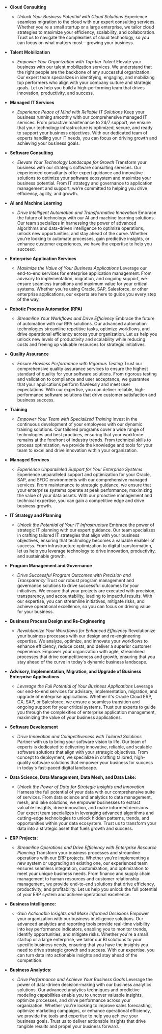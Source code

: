 
-   **Cloud Consulting**
    
    -   _Unlock Your Business Potential with Cloud Solutions_ Experience seamless migration to the cloud with our expert consulting services. Whether you're a small startup or a large enterprise, we tailor cloud strategies to maximize your efficiency, scalability, and collaboration. Trust us to navigate the complexities of cloud technology, so you can focus on what matters most—growing your business.

-   **Talent Mobilization**
    
    -   _Empower Your Organization with Top-tier Talent_ Elevate your business with our talent mobilization services. We understand that the right people are the backbone of any successful organization. Our expert team specializes in identifying, engaging, and mobilizing top performers who align with your company culture and strategic goals. Let us help you build a high-performing team that drives innovation, productivity, and success.

-   **Managed IT Services**
    
    -   _Experience Peace of Mind with Reliable IT Solutions_ Keep your business running smoothly with our comprehensive managed IT services. From proactive maintenance to 24/7 support, we ensure that your technology infrastructure is optimized, secure, and ready to support your business objectives. With our dedicated team of experts handling your IT needs, you can focus on driving growth and achieving your business goals.

-   **Software Consulting**
    
    -   _Elevate Your Technology Landscape for Growth_ Transform your business with our strategic software consulting services. Our experienced consultants offer expert guidance and innovative solutions to optimize your software ecosystem and maximize your business potential. From IT strategy and governance to application management and support, we're committed to helping you drive efficiency, agility, and growth.

-   **AI and Machine Learning**
    
    -   _Drive Intelligent Automation and Transformative Innovation_ Embrace the future of technology with our AI and machine learning solutions. Our team specializes in harnessing the power of advanced algorithms and data-driven intelligence to optimize operations, unlock new opportunities, and stay ahead of the curve. Whether you're looking to automate processes, gain predictive insights, or enhance customer experiences, we have the expertise to help you succeed.

-   **Enterprise Application Services**
    
    -   _Maximize the Value of Your Business Applications_ Leverage our end-to-end services for enterprise application management. From advisory to implementation, migration, and ongoing support, we ensure seamless transitions and maximum value for your critical systems. Whether you're using Oracle, SAP, Salesforce, or other enterprise applications, our experts are here to guide you every step of the way.

-   **Robotic Process Automation (RPA)**
    
    -   _Streamline Your Workflows and Drive Efficiency_ Embrace the future of automation with our RPA solutions. Our advanced automation technologies streamline repetitive tasks, optimize workflows, and drive operational efficiency across your organization. Let us help you unlock new levels of productivity and scalability while reducing costs and freeing up valuable resources for strategic initiatives.

-   **Quality Assurance**
    
    -   _Ensure Flawless Performance with Rigorous Testing_ Trust our comprehensive quality assurance services to ensure the highest standard of quality for your software solutions. From rigorous testing and validation to compliance and user acceptance, we guarantee that your applications perform flawlessly and meet user expectations. With our expertise, you can deliver reliable, high-performance software solutions that drive customer satisfaction and business success.

-   **Training**
    
    -   _Empower Your Team with Specialized Training_ Invest in the continuous development of your employees with our dynamic training solutions. Our tailored programs cover a wide range of technologies and best practices, ensuring that your workforce remains at the forefront of industry trends. From technical skills to process optimization, we provide the knowledge and tools for your team to excel and drive innovation within your organization.

-   **Managed Services**

    -   _Experience Unparalleled Support for Your Enterprise Systems_ Experience unparalleled support and optimization for your Oracle, SAP, and SFDC environments with our comprehensive managed services. From maintenance to strategic guidance, we ensure that your enterprise systems operate at peak performance, maximizing the value of your data assets. With our proactive management and technical expertise, you can gain a competitive edge and drive business growth.

-   **IT Strategy and Planning**
    
    -   _Unlock the Potential of Your IT Infrastructure_ Embrace the power of strategic IT planning with our expert guidance. Our team specializes in crafting tailored IT strategies that align with your business objectives, ensuring that technology becomes a valuable enabler of success. From infrastructure optimization to digital transformation, let us help you leverage technology to drive innovation, productivity, and sustainable growth.

-   **Program Management and Governance**
    
    -   _Drive Successful Program Outcomes with Precision and Transparency_ Trust our robust program management and governance solutions to drive successful outcomes for your initiatives. We ensure that your projects are executed with precision, transparency, and accountability, leading to impactful results. With our expertise, you can streamline initiatives, mitigate risks, and achieve operational excellence, so you can focus on driving value for your business.

-   **Business Process Design and Re-Engineering**
    
    -   _Revolutionize Your Workflows for Enhanced Efficiency_ Revolutionize your business processes with our design and re-engineering expertise. We analyze, optimize, and innovate your workflows to enhance efficiency, reduce costs, and deliver a superior customer experience. Empower your organization with agile, streamlined processes that drive competitiveness and growth, ensuring that you stay ahead of the curve in today's dynamic business landscape.

-   **Advisory, Implementation, Migration, and Upgrade of Business Enterprise Applications**
    
    -   _Leverage the Full Potential of Your Business Applications_ Leverage our end-to-end services for advisory, implementation, migration, and upgrade of enterprise applications. Whether it's Oracle Cloud ERP, CX, SAP, or Salesforce, we ensure a seamless transition and ongoing support for your critical systems. Trust our experts to guide you through the complexities of enterprise application management, maximizing the value of your business applications.

-   **Software Development**
    
    -   _Drive Innovation and Competitiveness with Tailored Solutions_ Partner with us to bring your software vision to life. Our team of experts is dedicated to delivering innovative, reliable, and scalable software solutions that align with your strategic objectives. From concept to deployment, we specialize in crafting tailored, high-quality software solutions that empower your business for success in today's fast-paced digital landscape.



-   **Data Science, Data Management, Data Mesh, and Data Lake:**
    
    -   _Unlock the Power of Data for Strategic Insights and Innovation_ Harness the full potential of your data with our comprehensive suite of services. From data science and analytics to data management, mesh, and lake solutions, we empower businesses to extract valuable insights, drive innovation, and make informed decisions. Our expert team specializes in leveraging advanced algorithms and cutting-edge technologies to unlock hidden patterns, trends, and opportunities within your data ecosystem. Trust us to transform your data into a strategic asset that fuels growth and success.
-   **ERP Projects:**
    
    -   _Streamline Operations and Drive Efficiency with Enterprise Resource Planning_ Transform your business processes and streamline operations with our ERP projects. Whether you're implementing a new system or upgrading an existing one, our experienced team ensures seamless integration, customization, and optimization to meet your unique business needs. From finance and supply chain management to human resources and customer relationship management, we provide end-to-end solutions that drive efficiency, productivity, and profitability. Let us help you unlock the full potential of your ERP system and achieve operational excellence.
-   **Business Intelligence:**
    
    -   _Gain Actionable Insights and Make Informed Decisions_ Empower your organization with our business intelligence solutions. Our advanced analytics and reporting tools provide real-time visibility into key performance indicators, enabling you to monitor trends, identify opportunities, and mitigate risks. Whether you're a small startup or a large enterprise, we tailor our BI solutions to your specific business needs, ensuring that you have the insights you need to drive strategic growth and success. With our expertise, you can turn data into actionable insights and stay ahead of the competition.
-   **Business Analytics:**
    
    -   _Drive Performance and Achieve Your Business Goals_ Leverage the power of data-driven decision-making with our business analytics solutions. Our advanced analytics techniques and predictive modeling capabilities enable you to uncover valuable insights, optimize processes, and drive performance across your organization. Whether you're looking to improve sales forecasting, optimize marketing campaigns, or enhance operational efficiency, we provide the tools and expertise to help you achieve your business goals. Trust us to deliver actionable insights that drive tangible results and propel your business forward.